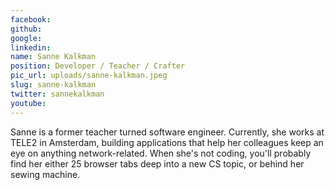 ```yaml
---
facebook: 
github: 
google: 
linkedin: 
name: Sanne Kalkman
position: Developer / Teacher / Crafter
pic_url: uploads/sanne-kalkman.jpeg
slug: sanne-kalkman
twitter: sannekalkman
youtube: 
---
```

<p>Sanne is a former teacher turned software engineer. Currently, she works at TELE2 in Amsterdam, building applications that help her colleagues keep an eye on anything network-related. When she&#39;s not coding, you&#39;ll probably find her either 25 browser tabs deep into a new CS topic, or behind her sewing machine.</p>
